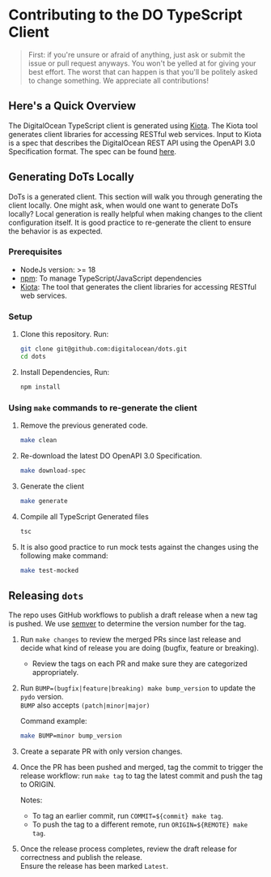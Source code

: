 # Contributing to the DO TypeScript Client

>First: if you're unsure or afraid of anything, just ask or submit the issue or pull request anyways. You won't be yelled at for giving your best effort. The worst that can happen is that you'll be politely asked to change something. We appreciate all contributions!

## Here's a Quick Overview

The DigitalOcean TypeScript client is generated using [Kiota](https://github.com/microsoft/kiota). The Kiota tool generates client libraries for accessing RESTful web services. Input to Kiota is a spec that describes the DigitalOcean REST API using the OpenAPI 3.0 Specification format. The spec can be found [here](https://github.com/digitalocean/openapi).

## Generating DoTs Locally

DoTs is a generated client. This section will walk you through generating the client locally. One might ask, when would one want to generate DoTs locally? Local generation is really helpful when making changes to the client configuration itself. It is good practice to re-generate the client to ensure the behavior is as expected.

### Prerequisites

* NodeJs version: >= 18 
* [npm](https://www.npmjs.com/): To manage TypeScript/JavaScript dependencies
* [Kiota](https://github.com/microsoft/kiota): The tool that generates the client libraries for accessing RESTful web services.

### Setup

1. Clone this repository. Run:

    ```sh
    git clone git@github.com:digitalocean/dots.git
    cd dots
    ```
2. Install Dependencies, Run:

   ```sh
   npm install
   ```

### Using `make` commands to re-generate the client

1. Remove the previous generated code.

    ```sh
    make clean
    ```

2. Re-download the latest DO OpenAPI 3.0 Specification.

    ```sh
    make download-spec
    ```

3. Generate the client

    ```sh
    make generate
    ```

4. Compile all TypeScript Generated files

   ```sh
   tsc
   ```

5.  It is also good practice to run mock tests against the changes using the following make command:

    ```sh
    make test-mocked
    ```
    



## Releasing `dots`

The repo uses GitHub workflows to publish a draft release when a new tag is
pushed. We use [semver](https://semver.org/#summary) to determine the version
number for the tag.

1. Run `make changes` to review the merged PRs since last release and decide what kind of release you are doing (bugfix, feature or breaking).
    * Review the tags on each PR and make sure they are categorized
      appropriately.

1. Run `BUMP=(bugfix|feature|breaking) make bump_version` to update the `pydo`
   version.  
`BUMP` also accepts `(patch|minor|major)`  

    Command example:

    ```bash
    make BUMP=minor bump_version
    ```  

1. Create a separate PR with only version changes.

1. Once the PR has been pushed and merged, tag the commit to trigger the
   release workflow: run `make tag` to tag the latest commit and push the tag to ORIGIN.

   Notes:
    * To tag an earlier commit, run `COMMIT=${commit} make tag`.
    * To push the tag to a different remote, run `ORIGIN=${REMOTE} make tag`.

1. Once the release process completes, review the draft release for correctness and publish the release.  
Ensure the release has been marked `Latest`.
